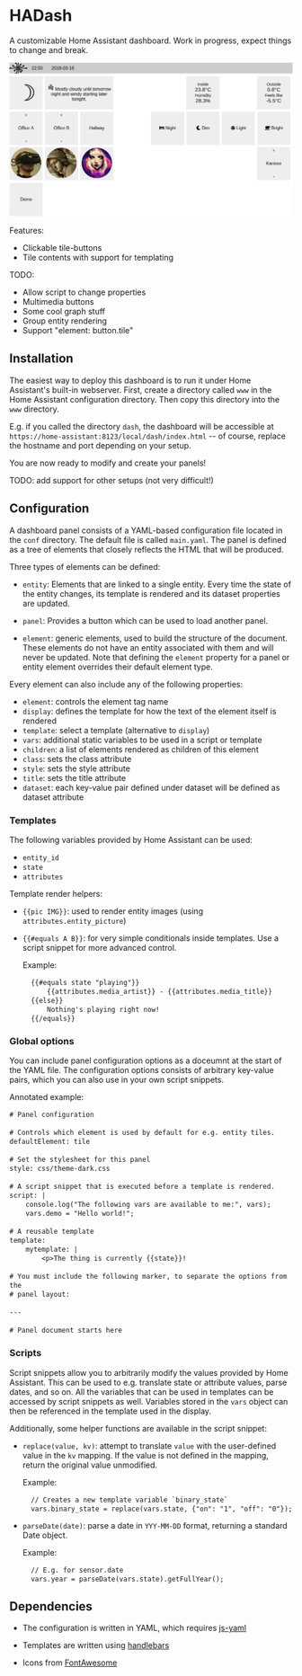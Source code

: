 # HADash

A customizable Home Assistant dashboard.
Work in progress, expect things to change and break.

![Screenshot](https://raw.githubusercontent.com/Bun/dash/assets/screenshots/simple-theme.png)

Features:

* Clickable tile-buttons
* Tile contents with support for templating

TODO:

* Allow script to change properties
* Multimedia buttons
* Some cool graph stuff
* Group entity rendering
* Support "element: button.tile"


## Installation

The easiest way to deploy this dashboard is to run it under Home Assistant's
built-in webserver.
First, create a directory called `www` in the Home Assistant configuration
directory.
Then copy this directory into the `www` directory.

E.g. if you called the directory `dash`, the dashboard will be accessible
at `https://home-assistant:8123/local/dash/index.html` -- of course, replace
the hostname and port depending on your setup.

You are now ready to modify and create your panels!

TODO: add support for other setups (not very difficult!)


## Configuration

A dashboard panel consists of a YAML-based configuration file located in the
`conf` directory. The default file is called `main.yaml`.
The panel is defined as a tree of elements that closely reflects the HTML
that will be produced.

Three types of elements can be defined:

* `entity`: Elements that are linked to a single entity. Every time the state
  of the entity changes, its template is rendered and its dataset properties
  are updated.

* `panel`: Provides a button which can be used to load another panel.

* `element`: generic elements, used to build the structure of the document.
  These elements do not have an entity associated with them and will never be
  updated.
  Note that defining the `element` property for a panel or entity element
  overrides their default element type.

Every element can also include any of the following properties:

* `element`: controls the element tag name
* `display`: defines the template for how the text of the element itself is
  rendered
* `template`: select a template (alternative to `display`)
* `vars`: additional static variables to be used in a script or template
* `children`: a list of elements rendered as children of this element
* `class`: sets the class attribute
* `style`: sets the style attribute
* `title`: sets the title attribute
* `dataset`: each key-value pair defined under dataset will be defined as
  dataset attribute



### Templates

The following variables provided by Home Assistant can be used:

* `entity_id`
* `state`
* `attributes`

Template render helpers:

* `{{pic IMG}}`: used to render entity images (using
  `attributes.entity_picture`)

* `{{#equals A B}}`: for very simple conditionals inside templates. Use a
  script snippet for more advanced control.

  Example:

        {{#equals state "playing"}}
            {{attributes.media_artist}} - {{attributes.media_title}}
        {{else}}
            Nothing's playing right now!
        {{/equals}}


### Global options

You can include panel configuration options as a doceumnt at the start of the
YAML file.
The configuration options consists of arbitrary key-value pairs, which you can
also use in your own script snippets.

Annotated example:

    # Panel configuration

    # Controls which element is used by default for e.g. entity tiles.
    defaultElement: tile

    # Set the stylesheet for this panel
    style: css/theme-dark.css

    # A script snippet that is executed before a template is rendered.
    script: |
        console.log("The following vars are available to me:", vars);
        vars.demo = "Hello world!";

    # A reusable template
    template:
        mytemplate: |
            <p>The thing is currently {{state}}!

    # You must include the following marker, to separate the options from the
    # panel layout:

    ---

    # Panel document starts here


### Scripts

Script snippets allow you to arbitrarily modify the values provided by Home
Assistant. This can be used to e.g. translate state or attribute values, parse
dates, and so on.
All the variables that can be used in templates can be accessed by script
snippets as well.
Variables stored in the `vars` object can then be referenced in the template
used in the display.

Additionally, some helper functions are available in the script snippet:

* `replace(value, kv)`: attempt to translate `value` with the user-defined
  value in the `kv` mapping. If the value is not defined in the mapping, return
  the original value unmodified.

  Example:

        // Creates a new template variable `binary_state`
        vars.binary_state = replace(vars.state, {"on": "1", "off": "0"});

* `parseDate(date)`: parse a date in `YYY-MM-DD` format, returning a standard
  Date object.

  Example:

        // E.g. for sensor.date
        vars.year = parseDate(vars.state).getFullYear();


## Dependencies

* The configuration is written in YAML, which requires
  [js-yaml](https://github.com/nodeca/js-yaml)

* Templates are written using [handlebars](https://handlebarsjs.com/)

* Icons from [FontAwesome](https://fontawesome.com/)
